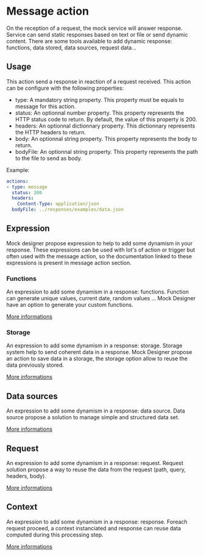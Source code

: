 # Message action
On the reception of a request, the mock service will answer response. Service can send static responses based on text or file or send dynamic content. There are some tools available to add dynamic response: functions, data stored, data sources, request data...

## Usage
This action send a response in reaction of a request received. This action can be configure with the following properties:
* type: A mandatory string property. This property must be equals to message for this action.
* status: An optionnal number property. This property represents the HTTP status code to return. By default, the value of this property is 200.
* headers: An optionnal dictionnary property. This dictionnary represents the HTTP headers to return.
* body: An optionnal string property. This property represents the body to return.
* bodyFile: An optionnal string property. This property represents the path to the file to send as body.

Example:
```yml
actions:
- type: message
  status: 200
  headers:
    Content-Type: application/json
  bodyFile: ../responses/examples/data.json
```

## Expression
Mock designer propose expression to help to add some dynamism in your response. These expressions can be used with lot's of action or trigger but often used with the message action, so the documentation linked to these expressions is present in message action section.

### Functions 
An expression to add some dynamism in a response: functions.
Function can generate unique values, current date, random values ...
Mock Designer have an option to generate your custom functions.

[More informations](https://github.com/kevinramage/mockDesigner/blob/master/doc/function.md)

### Storage
An expression to add some dynamism in a response: storage.
Storage system help to send coherent data in a response.
Mock Designer propose an action to save data in a storage, the storage option allow to reuse the data previously stored.

[More informations](https://github.com/kevinramage/mockDesigner/blob/master/doc/storage.md)

## Data sources
An expression to add some dynamism in a response: data source.
Data source propose a solution to manage simple and structured data set.

[More informations](https://github.com/kevinramage/mockDesigner/blob/master/doc/dataSource.md)

## Request
An expression to add some dynamism in a response: request.
Request solution propose a way to reuse the data from the request (path, query, headers, body).

[More informations](https://github.com/kevinramage/mockDesigner/blob/master/doc/request.md)

## Context
An expression to add some dynamism in a response: response.
Foreach request proceed, a context instanciated and response can reuse data computed during this processing step.

[More informations](https://github.com/kevinramage/mockDesigner/blob/master/doc/context.md)